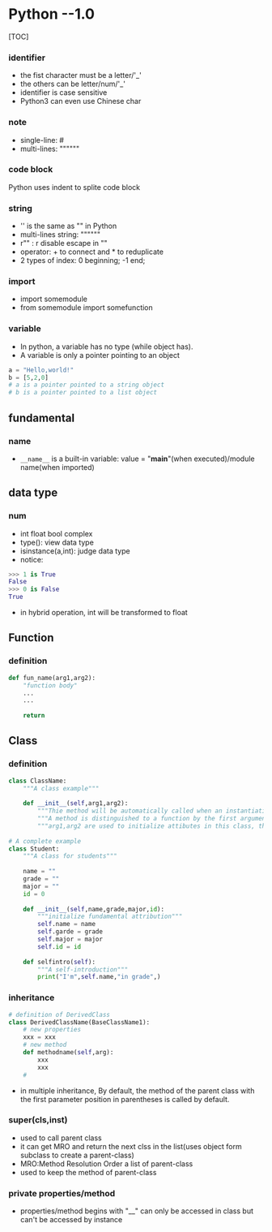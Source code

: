 # Python --1.0

[TOC]

### identifier

* the fist character must be a letter/'_'
* the others can be letter/num/'_'
* identifier is case sensitive
* Python3 can even use Chinese char

### note

* single-line: #
* multi-lines: """"""

### code block

Python uses indent to splite code block

### string

* '' is the same as "" in Python
* multi-lines string: """"""
* r"" : r disable escape in ""
* operator: + to connect and * to reduplicate
* 2 types of index: 0 beginning; -1 end;

### import

* import somemodule
* from somemodule import somefunction

### variable

* In python, a variable has no type (while object has).
* A variable is only a pointer pointing to an object

```python
a = "Hello,world!"
b = [5,2,0]
# a is a pointer pointed to a string object
# b is a pointer pointed to a list object
```
## fundamental

### __name__
* `__name__` is a built-in variable: value = "__main__"(when executed)/module name(when imported)







## data type

### num

* int float bool complex
* type(): view data type
* isinstance(a,int): judge data type
* notice: 

```python
>>> 1 is True
False
>>> 0 is False
True
```

* in hybrid operation, int will be transformed to float

## Function

### definition

```python
def fun_name(arg1,arg2):
    "function body"
    ...
    ...
    
    return 
```

## Class

### definition

```python
class ClassName:
    """A class example"""
    
    def __init__(self,arg1,arg2):
        """Thie method will be automatically called when an instantiation happens"""
        """A method is distinguished to a function by the first argument(self)"""
        """arg1,arg2 are used to initialize attibutes in this class, they are incoming when an instantiation happens"""
        
# A complete example
class Student:
    """A class for students"""
    
    name = ""
    grade = ""
    major = ""
    id = 0
    
    def __init__(self,name,grade,major,id):
        """initialize fundamental attribution"""
        self.name = name
        self.garde = grade
        self.major = major
        self.id = id
        
    def selfintro(self):
        """A self-introduction"""
        print("I'm",self.name,"in grade",)
```

### inheritance

```python
# definition of DerivedClass
class DerivedClassName(BaseClassName1):
    # new properties
    xxx = xxx
    # new method
    def methodname(self,arg):
		xxx
  		xxx
    # 
```
* in multiple inheritance, By default, the method of the parent class with the first parameter position in parentheses is called by default.

### super(cls,inst)
* used to call parent class
* it can get MRO and return the next clss in the list(uses object form subclass to create a parent-class)
* MRO:Method Resolution Order a list of parent-class
* used to keep the method of parent-class

### private properties/method
* properties/method begins with "__" can only be accessed in class but can't be accessed by instance
